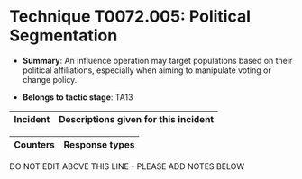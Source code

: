 # Technique T0072.005: Political Segmentation

* **Summary**: An influence operation may target populations based on their political affiliations, especially  when aiming to manipulate voting or change policy.

* **Belongs to tactic stage**: TA13


| Incident | Descriptions given for this incident |
| -------- | -------------------- |



| Counters | Response types |
| -------- | -------------- |


DO NOT EDIT ABOVE THIS LINE - PLEASE ADD NOTES BELOW